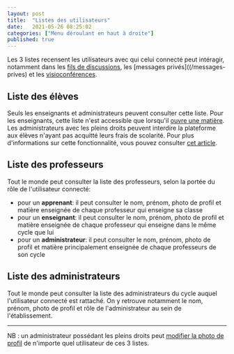 ```yaml
---
layout: post
title:  "Listes des utilisateurs"
date:   2021-05-26 08:25:02
categories: ["Menu déroulant en haut à droite"]
published: true
---
```


Les 3 listes recensent les utilisateurs avec qui celui connecté peut intéragir, notamment dans les [fils de discussions](#en-cours), les [messages privés]((/messages-prives) et les [visioconférences](#en-cours).

## Liste des élèves
Seuls les enseignants et administrateurs peuvent consulter cette liste. Pour les enseignants, cette liste n'est accessible que lorsqu'il [ouvre une matière](/ouvrir-une-matiere).  
Les administrateurs avec les pleins droits peuvent interdire la plateforme aux élèves n'ayant pas acquitté leurs frais de scolarité. Pour plus d'informations sur cette fonctionnalité, vous pouvez consulter [cet article](/frais-de-scolarite-non-regularises).

## Liste des professeurs
Tout le monde peut consulter la liste des professeurs, selon la portée du rôle de l'utilisateur connecté:
- pour un **apprenant**: il peut consulter le nom, prénom, photo de profil et matière enseignée de chaque professeur qui enseigne sa classe
- pour un **enseignant**: il peut consulter le nom, prénom, photo de profil et matière enseignée de chaque professeur qui enseigne dans le même cycle que lui
- pour un **administrateur**: il peut consulter le nom, prénom, photo de profil et matière principalement enseignée de chaque professeurs de son cycle

## Liste des administrateurs
Tout le monde peut consulter la liste des administrateurs du cycle auquel l'utilisateur connecté est rattaché. On y retrouve notamment le nom, prénom, photo de profil et rôle de l'administrateur au sein de l'établissement.

---------------
NB : un administrateur possédant les pleins droits peut [modifier la photo de profil](/changer-de-photo-de-profil) de n'importe quel utilisateur de ces 3 listes.

